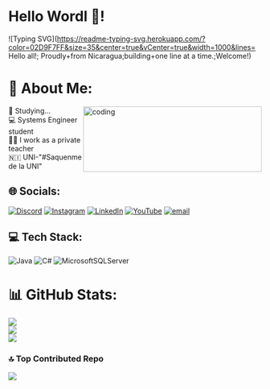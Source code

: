 # Hello Wordl 👋!
 ![Typing SVG](https://readme-typing-svg.herokuapp.com/?color=02D9F7FF&size=35&center=true&vCenter=true&width=1000&lines= Hello all!; Proudly+from Nicaragua;building+one line at a time.;Welcome!)
<!-------------------------------------------------------------------------------------------------------------------------------------------------------------------------->

# 💫 About Me:
<img align = "right" alt="coding" width="355" height="130" src=https://i.pinimg.com/originals/16/69/e5/1669e57761ccc67fa5e31a09a54764d0.gif>

🌱 Studying...<br>💻 Systems Engineer student<br>👩‍🏫 I work as a private teacher <br>🇳🇮 UNI-"#Saquenme de la UNI" 

## 🌐 Socials:
[![Discord](https://img.shields.io/badge/Discord-%237289DA.svg?logo=discord&logoColor=white)](https://discord.gg/luisa_mttr) [![Instagram](https://img.shields.io/badge/Instagram-%23E4405F.svg?logo=Instagram&logoColor=white)](https://instagram.com/https://www.instagram.com/luisa.mttr/) [![LinkedIn](https://img.shields.io/badge/LinkedIn-%230077B5.svg?logo=linkedin&logoColor=white)](https://linkedin.com/in/www.linkedin.com/in/luisa-téllez-6b9602250) [![YouTube](https://img.shields.io/badge/YouTube-%23FF0000.svg?logo=YouTube&logoColor=white)](https://youtube.com/@https://www.youtube.com/channel/UCnJLQgttAxIw1B7G8t3dDPQ) [![email](https://img.shields.io/badge/Email-D14836?logo=gmail&logoColor=white)](mailto:luisa.tellez.pro@outlook.com) 


## 💻 Tech Stack:
![Java](https://img.shields.io/badge/java-%23ED8B00.svg?style=for-the-badge&logo=java&logoColor=white) ![C#](https://img.shields.io/badge/c%23-%23239120.svg?style=for-the-badge&logo=c-sharp&logoColor=white) ![MicrosoftSQLServer](https://img.shields.io/badge/Microsoft%20SQL%20Sever-CC2927?style=for-the-badge&logo=microsoft%20sql%20server&logoColor=white)

# 📊 GitHub Stats:
![](https://github-readme-stats.vercel.app/api?username=Louismttr&theme=one_dark_pro&hide_border=false&include_all_commits=true&count_private=true)<br/>
![](https://nirzak-streak-stats.vercel.app/?user=Louismttr&theme=one_dark_pro&hide_border=false)<br/>
![](https://github-readme-stats.vercel.app/api/top-langs/?username=Louismttr&theme=one_dark_pro&hide_border=false&include_all_commits=true&count_private=true&layout=compact)

### 🔝 Top Contributed Repo
![](https://github-contributor-stats.vercel.app/api?username=Louismttr&limit=5&theme=one_dark_pro&combine_all_yearly_contributions=true)


<!--
**Louismttr/Louismttr** is a ✨ _special_ ✨ repository because its `README.md` (this file) appears on your GitHub profile.
-->
